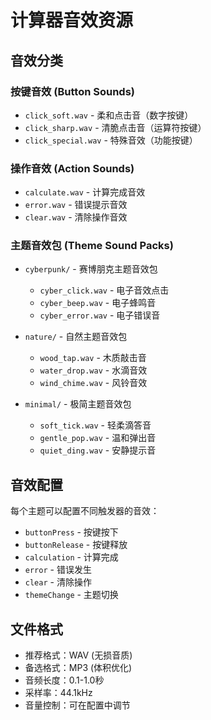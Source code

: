 # 计算器音效资源

## 音效分类

### 按键音效 (Button Sounds)
- `click_soft.wav` - 柔和点击音（数字按键）
- `click_sharp.wav` - 清脆点击音（运算符按键）
- `click_special.wav` - 特殊音效（功能按键）

### 操作音效 (Action Sounds)
- `calculate.wav` - 计算完成音效
- `error.wav` - 错误提示音效
- `clear.wav` - 清除操作音效

### 主题音效包 (Theme Sound Packs)
- `cyberpunk/` - 赛博朋克主题音效包
  - `cyber_click.wav` - 电子音效点击
  - `cyber_beep.wav` - 电子蜂鸣音
  - `cyber_error.wav` - 电子错误音
  
- `nature/` - 自然主题音效包
  - `wood_tap.wav` - 木质敲击音
  - `water_drop.wav` - 水滴音效
  - `wind_chime.wav` - 风铃音效

- `minimal/` - 极简主题音效包
  - `soft_tick.wav` - 轻柔滴答音
  - `gentle_pop.wav` - 温和弹出音
  - `quiet_ding.wav` - 安静提示音

## 音效配置

每个主题可以配置不同触发器的音效：
- `buttonPress` - 按键按下
- `buttonRelease` - 按键释放  
- `calculation` - 计算完成
- `error` - 错误发生
- `clear` - 清除操作
- `themeChange` - 主题切换

## 文件格式
- 推荐格式：WAV (无损音质)
- 备选格式：MP3 (体积优化)
- 音频长度：0.1-1.0秒
- 采样率：44.1kHz
- 音量控制：可在配置中调节
